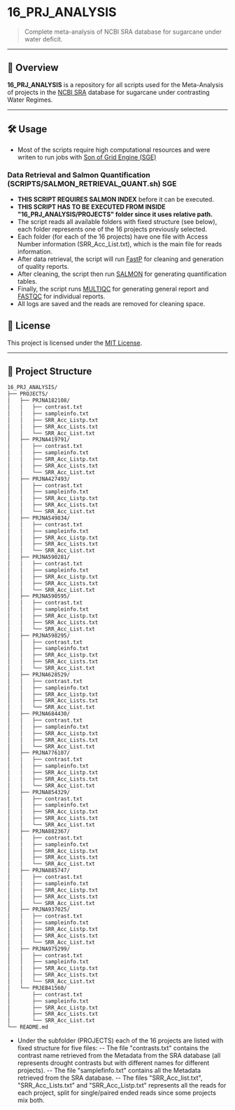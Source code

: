 # 16_PRJ_ANALYSIS

> Complete meta-analysis of NCBI SRA database for sugarcane under water deficit.

---

## 📘 Overview

**16_PRJ_ANALYSIS** is a repository for all scripts used for the Meta-Analysis of projects in the [NCBI SRA](https://www.ncbi.nlm.nih.gov/sra) database for sugarcane under contrasting Water Regimes.

---

## 🛠️ Usage
- Most of the scripts require high computational resources and were writen to run jobs with [Son of Grid Engine (SGE)](https://wiki.archlinux.org/title/Son_of_Grid_Engine)
### Data Retrieval and Salmon Quantification (SCRIPTS/SALMON_RETRIEVAL_QUANT.sh) **SGE**
- **THIS SCRIPT REQUIRES SALMON INDEX** before it can be executed.
- **THIS SCRIPT HAS TO BE EXECUTED FROM INSIDE "16_PRJ_ANALYSIS/PROJECTS" folder since it uses relative path.**
- The script reads all available folders with fixed structure (see below), each folder represents one of the 16 projects previously selected.
- Each folder (for each of the 16 projects) have one file with Access Number information (SRR_Acc_List.txt), which is the main file for reads information.
- After data retrieval, the script will run [FastP](https://pmc.ncbi.nlm.nih.gov/articles/PMC6129281/) for cleaning and generation of quality reports.
- After cleaning, the script then run [SALMON](https://salmon.readthedocs.io/en/latest/) for generating quantification tables.
- Finally, the script runs [MULTIQC](https://github.com/MultiQC/MultiQC) for generating general report and [FASTQC](https://www.bioinformatics.babraham.ac.uk/projects/fastqc/) for individual reports.
- All logs are saved and the reads are removed for cleaning space.

## 📄 License

This project is licensed under the [MIT License](LICENSE).

---

## 📂 Project Structure
```markdown
16_PRJ_ANALYSIS/
├── PROJECTS/
│   ├── PRJNA182108/
│   │   ├── contrast.txt
│   │   ├── sampleinfo.txt
│   │   ├── SRR_Acc_Listp.txt
│   │   ├── SRR_Acc_Lists.txt
│   │   └── SRR_Acc_List.txt
│   ├── PRJNA419791/
│   │   ├── contrast.txt
│   │   ├── sampleinfo.txt
│   │   ├── SRR_Acc_Listp.txt
│   │   ├── SRR_Acc_Lists.txt
│   │   └── SRR_Acc_List.txt
│   ├── PRJNA427493/
│   │   ├── contrast.txt
│   │   ├── sampleinfo.txt
│   │   ├── SRR_Acc_Listp.txt
│   │   ├── SRR_Acc_Lists.txt
│   │   └── SRR_Acc_List.txt
│   ├── PRJNA549834/
│   │   ├── contrast.txt
│   │   ├── sampleinfo.txt
│   │   ├── SRR_Acc_Listp.txt
│   │   ├── SRR_Acc_Lists.txt
│   │   └── SRR_Acc_List.txt
│   ├── PRJNA590281/
│   │   ├── contrast.txt
│   │   ├── sampleinfo.txt
│   │   ├── SRR_Acc_Listp.txt
│   │   ├── SRR_Acc_Lists.txt
│   │   └── SRR_Acc_List.txt
│   ├── PRJNA590595/
│   │   ├── contrast.txt
│   │   ├── sampleinfo.txt
│   │   ├── SRR_Acc_Listp.txt
│   │   ├── SRR_Acc_Lists.txt
│   │   └── SRR_Acc_List.txt
│   ├── PRJNA598295/
│   │   ├── contrast.txt
│   │   ├── sampleinfo.txt
│   │   ├── SRR_Acc_Listp.txt
│   │   ├── SRR_Acc_Lists.txt
│   │   └── SRR_Acc_List.txt
│   ├── PRJNA628529/
│   │   ├── contrast.txt
│   │   ├── sampleinfo.txt
│   │   ├── SRR_Acc_Listp.txt
│   │   ├── SRR_Acc_Lists.txt
│   │   └── SRR_Acc_List.txt
│   ├── PRJNA684430/
│   │   ├── contrast.txt
│   │   ├── sampleinfo.txt
│   │   ├── SRR_Acc_Listp.txt
│   │   ├── SRR_Acc_Lists.txt
│   │   └── SRR_Acc_List.txt
│   ├── PRJNA776107/
│   │   ├── contrast.txt
│   │   ├── sampleinfo.txt
│   │   ├── SRR_Acc_Listp.txt
│   │   ├── SRR_Acc_Lists.txt
│   │   └── SRR_Acc_List.txt
│   ├── PRJNA854329/
│   │   ├── contrast.txt
│   │   ├── sampleinfo.txt
│   │   ├── SRR_Acc_Listp.txt
│   │   ├── SRR_Acc_Lists.txt
│   │   └── SRR_Acc_List.txt
│   ├── PRJNA882367/
│   │   ├── contrast.txt
│   │   ├── sampleinfo.txt
│   │   ├── SRR_Acc_Listp.txt
│   │   ├── SRR_Acc_Lists.txt
│   │   └── SRR_Acc_List.txt
│   ├── PRJNA885747/
│   │   ├── contrast.txt
│   │   ├── sampleinfo.txt
│   │   ├── SRR_Acc_Listp.txt
│   │   ├── SRR_Acc_Lists.txt
│   │   └── SRR_Acc_List.txt
│   ├── PRJNA937025/
│   │   ├── contrast.txt
│   │   ├── sampleinfo.txt
│   │   ├── SRR_Acc_Listp.txt
│   │   ├── SRR_Acc_Lists.txt
│   │   └── SRR_Acc_List.txt
│   ├── PRJNA975299/
│   │   ├── contrast.txt
│   │   ├── sampleinfo.txt
│   │   ├── SRR_Acc_Listp.txt
│   │   ├── SRR_Acc_Lists.txt
│   │   └── SRR_Acc_List.txt
│   └── PRJEB41560/
│       ├── contrast.txt
│       ├── sampleinfo.txt
│       ├── SRR_Acc_Listp.txt
│       ├── SRR_Acc_Lists.txt
│       └── SRR_Acc_List.txt
└── README.md
```

- Under the subfolder (PROJECTS) each of the 16 projects are listed with fixed structure for five files:
-- The file "contrasts.txt" contains the contrast name retrieved from the Metadata from the SRA database (all represents drought contrasts but with different names for different projects).
-- The file "samplefinfo.txt" contains all the Metadata retrieved from the SRA database.
-- The files "SRR_Acc_list.txt", "SRR_Acc_Lists.txt" and "SRR_Acc_Listp.txt" represents all the reads for each project, split for single/paired ended reads since some projects mix both.
